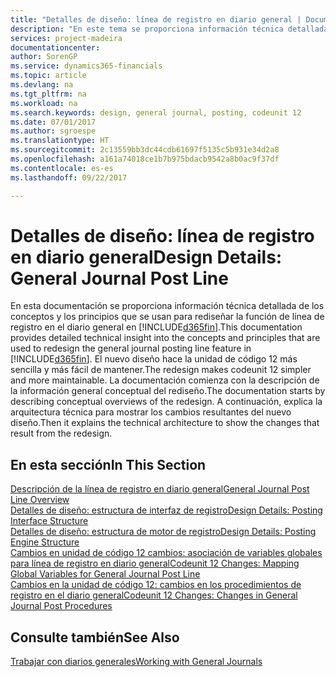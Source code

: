 ```yaml
---
title: "Detalles de diseño: línea de registro en diario general | Documentos de Microsoft"
description: "En este tema se proporciona información técnica detallada de los conceptos y los principios que se usan para rediseñar la función de línea de registro en el diario general en [!INCLUDE[d365fin](includes/d365fin_md.md)]."
services: project-madeira
documentationcenter: 
author: SorenGP
ms.service: dynamics365-financials
ms.topic: article
ms.devlang: na
ms.tgt_pltfrm: na
ms.workload: na
ms.search.keywords: design, general journal, posting, codeunit 12
ms.date: 07/01/2017
ms.author: sgroespe
ms.translationtype: HT
ms.sourcegitcommit: 2c13559bb3dc44cdb61697f5135c5b931e34d2a8
ms.openlocfilehash: a161a74018ce1b7b975bdacb9542a8b0ac9f37df
ms.contentlocale: es-es
ms.lasthandoff: 09/22/2017

---
```

# <a name="design-details-general-journal-post-line"></a><span data-ttu-id="4d65c-103">Detalles de diseño: línea de registro en diario general</span><span class="sxs-lookup"><span data-stu-id="4d65c-103">Design Details: General Journal Post Line</span></span>
<span data-ttu-id="4d65c-104">En esta documentación se proporciona información técnica detallada de los conceptos y los principios que se usan para rediseñar la función de línea de registro en el diario general en [!INCLUDE[d365fin](includes/d365fin_md.md)].</span><span class="sxs-lookup"><span data-stu-id="4d65c-104">This documentation provides detailed technical insight into the concepts and principles that are used to redesign the general journal posting line feature in [!INCLUDE[d365fin](includes/d365fin_md.md)].</span></span> <span data-ttu-id="4d65c-105">El nuevo diseño hace la unidad de código 12 más sencilla y más fácil de mantener.</span><span class="sxs-lookup"><span data-stu-id="4d65c-105">The redesign makes codeunit 12 simpler and more maintainable.</span></span> <span data-ttu-id="4d65c-106">La documentación comienza con la descripción de la información general conceptual del rediseño.</span><span class="sxs-lookup"><span data-stu-id="4d65c-106">The documentation starts by describing conceptual overviews of the redesign.</span></span> <span data-ttu-id="4d65c-107">A continuación, explica la arquitectura técnica para mostrar los cambios resultantes del nuevo diseño.</span><span class="sxs-lookup"><span data-stu-id="4d65c-107">Then it explains the technical architecture to show the changes that result from the redesign.</span></span>  

## <a name="in-this-section"></a><span data-ttu-id="4d65c-108">En esta sección</span><span class="sxs-lookup"><span data-stu-id="4d65c-108">In This Section</span></span>  
[<span data-ttu-id="4d65c-109">Descripción de la línea de registro en diario general</span><span class="sxs-lookup"><span data-stu-id="4d65c-109">General Journal Post Line Overview</span></span>](design-details-general-journal-post-line-overview.md)  
[<span data-ttu-id="4d65c-110">Detalles de diseño: estructura de interfaz de registro</span><span class="sxs-lookup"><span data-stu-id="4d65c-110">Design Details: Posting Interface Structure</span></span>](design-details-posting-interface-structure.md)  
[<span data-ttu-id="4d65c-111">Detalles de diseño: estructura de motor de registro</span><span class="sxs-lookup"><span data-stu-id="4d65c-111">Design Details: Posting Engine Structure</span></span>](design-details-posting-engine-structure.md)  
[<span data-ttu-id="4d65c-112">Cambios en unidad de código 12 cambios: asociación de variables globales para línea de registro en diario general</span><span class="sxs-lookup"><span data-stu-id="4d65c-112">Codeunit 12 Changes: Mapping Global Variables for General Journal Post Line</span></span>](design-details-codeunit-12-changes-mapping-global-variables-for-general-journal-post-line.md)  
[<span data-ttu-id="4d65c-113">Cambios en la unidad de código 12: cambios en los procedimientos de registro en el diario general</span><span class="sxs-lookup"><span data-stu-id="4d65c-113">Codeunit 12 Changes: Changes in General Journal Post Procedures</span></span>](design-details-codeunit-12-changes-changes-in-general-journal-post-procedures.md)  

## <a name="see-also"></a><span data-ttu-id="4d65c-114">Consulte también</span><span class="sxs-lookup"><span data-stu-id="4d65c-114">See Also</span></span>  
[<span data-ttu-id="4d65c-115">Trabajar con diarios generales</span><span class="sxs-lookup"><span data-stu-id="4d65c-115">Working with General Journals</span></span>](ui-work-general-journals.md)

